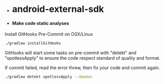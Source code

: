 - # android-external-sdk
- #### Make code static analyses

Install GitHooks Pre-Commit on OSX/Linux

```sh
./gradlew installGitHooks
```

GitHooks will start some tasks on pre-commit with "detekt" and "spotlessApply" to ensure the code
respect standard of quality and format.

If commit failed, read the error threw, then fix your code and commit again.

```sh
./gradlew detekt spotlessApply --daemon
```
